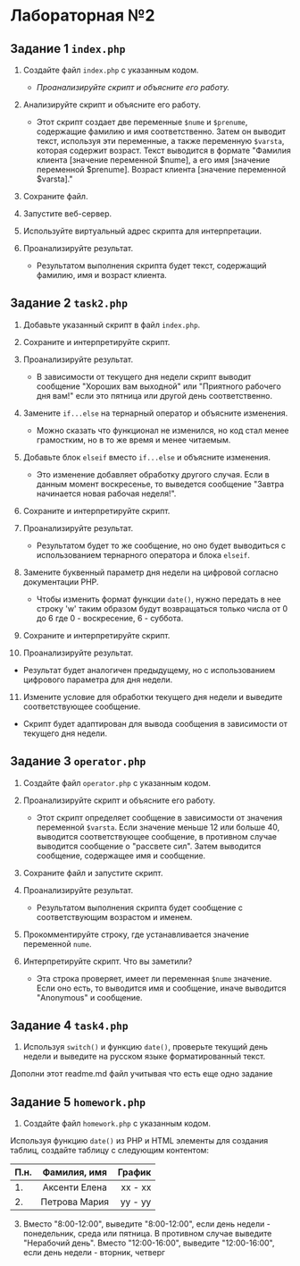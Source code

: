 # Лабораторная №2

## Задание 1 `index.php`

1. Создайте файл `index.php` с указанным кодом.
   - *Проанализируйте скрипт и объясните его работу.*

2. Анализируйте скрипт и объясните его работу.
   - Этот скрипт создает две переменные `$nume` и `$prenume`, содержащие фамилию и имя соответственно. Затем он выводит текст, используя эти переменные, а также переменную `$varsta`, которая содержит возраст. Текст выводится в формате "Фамилия клиента [значение переменной $nume], а его имя [значение переменной $prenume]. Возраст клиента [значение переменной $varsta]."

3. Сохраните файл.

4. Запустите веб-сервер.

5. Используйте виртуальный адрес скрипта для интерпретации.

6. Проанализируйте результат.
   - Результатом выполнения скрипта будет текст, содержащий фамилию, имя и возраст клиента.

## Задание 2 `task2.php`

1. Добавьте указанный скрипт в файл `index.php`.

2. Сохраните и интерпретируйте скрипт.

3. Проанализируйте результат.
   - В зависимости от текущего дня недели скрипт выводит сообщение "Хороших вам выходной" или "Приятного рабочего дня вам!" если это пятница или другой день соответственно.

4. Замените `if...else` на тернарный оператор и объясните изменения.
   - Можно сказать что функционал не изменился, но код стал менее грамостким, но в то же время и менее читаемым.

5. Добавьте блок `elseif` вместо `if...else` и объясните изменения.
   - Это изменение добавляет обработку другого случая. Если в данным момент воскресенье, то выведется сообщение "Завтра начинается новая рабочая неделя!".
6. Сохраните и интерпретируйте скрипт.

7. Проанализируйте результат.
   - Результатом будет то же сообщение, но оно будет выводиться с использованием тернарного оператора и блока `elseif`.

8. Замените буквенный параметр дня недели на цифровой согласно документации PHP.
   - Чтобы изменить формат функции `date()`, нужно передать в нее строку 'w' таким образом будут возвращаться только числа от 0 до 6 где 0 - воскресение, 6 - суббота.
9. Сохраните и интерпретируйте скрипт.

10. Проанализируйте результат.
   - Результат будет аналогичен предыдущему, но с использованием цифрового параметра для дня недели.

11. Измените условие для обработки текущего дня недели и выведите соответствующее сообщение.
   - Скрипт будет адаптирован для вывода сообщения в зависимости от текущего дня недели.

## Задание 3 `operator.php`

1. Создайте файл `operator.php` с указанным кодом.

2. Проанализируйте скрипт и объясните его работу.
   - Этот скрипт определяет сообщение в зависимости от значения переменной `$varsta`. Если значение меньше 12 или больше 40, выводится соответствующее сообщение, в противном случае выводится сообщение о "рассвете сил". Затем выводится сообщение, содержащее имя и сообщение.

3. Сохраните файл и запустите скрипт.

4. Проанализируйте результат.
   - Результатом выполнения скрипта будет сообщение с соответствующим возрастом и именем.

5. Прокомментируйте строку, где устанавливается значение переменной `nume`.

6. Интерпретируйте скрипт. Что вы заметили?
   - Эта строка проверяет, имеет ли переменная `$nume` значение. Если оно есть, то выводится имя и сообщение, иначе выводится "Anonymous" и сообщение.

## Задание 4 `task4.php`

1. Используя `switch()` и функцию `date()`, проверьте текущий день недели и выведите на русском языке форматированный текст.

Дополни этот readme.md файл учитывая что есть еще одно задание

## Задание 5 `homework.php`

1. Создайте файл `homework.php` с указанным кодом.

 Используя функцию `date()` из PHP и HTML элементы для создания таблиц, создайте таблицу с следующим контентом:

| П.н. | Фамилия, имя  |  График |
|:-----|:-------------:|--------:|
| 1.   | Аксенти Елена | xx - xx |
| 2.   | Петрова Мария | yy - yy |
   
3. Вместо "8:00-12:00", выведите "8:00-12:00", если день недели - понедельник, среда или пятница. В противном случае выведите "Нерабочий день".
   Вместо "12:00-16:00", выведите "12:00-16:00", если день недели - вторник, четверг
